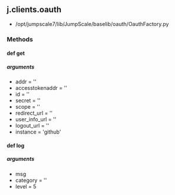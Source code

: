 ## j.clients.oauth

- /opt/jumpscale7/lib/JumpScale/baselib/oauth/OauthFactory.py

### Methods

#### def get 
##### arguments

- addr = ''
- accesstokenaddr = ''
- id = ''
- secret = ''
- scope = ''
- redirect_url = ''
- user_info_url = ''
- logout_url = ''
- instance = 'github'
#### def log 
##### arguments

- msg
- category = ''
- level = 5
